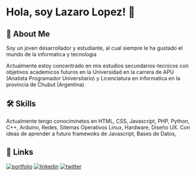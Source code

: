 
# Hola, soy Lazaro Lopez! 👋


## 🚀 About Me
Soy un joven desarrollador y estudiante, al cual siempre le ha gustado el mundo
de la informatica y tecnologia

Actualmente estoy concentrado en mis estudios secundarios-tecnicos con objetivos academicos futuros en la Universidad en la carrera de APU (Analista Programador Universitario) y Licenciatura en informatica en la provincia de Chubut (Argentina)


## 🛠 Skills
Actualmente tengo conociminetos en HTML, CSS, Javascript, PHP, Python, C++, Arduino, Redes, Sitemas Operativos Linux, Hardware, Diseño UX. Con ideas de aprender a futuro framewoks de Javascript, Bases de Datos, 


## 🔗 Links
[![portfolio](https://img.shields.io/badge/my_portfolio-000?style=for-the-badge&logo=ko-fi&logoColor=white)](https://katherineoelsner.com/)
[![linkedin](https://img.shields.io/badge/linkedin-0A66C2?style=for-the-badge&logo=linkedin&logoColor=white)](https://www.linkedin.com/)
[![twitter](https://img.shields.io/badge/twitter-1DA1F2?style=for-the-badge&logo=twitter&logoColor=white)](https://twitter.com/)

